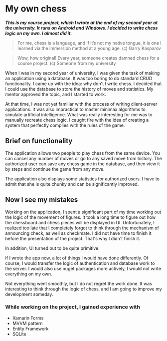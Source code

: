# My own chess
_**This is my course project, which I wrote at the end of my second year at the university. It runs on Android and Windows. I decided to write chess logic on my own. I almost did it.**_

>For me, chess is a language, and if it’s not my native tongue, 
>it is one I learned via the immersion method at a young age.
>(c) Garry Kasparov

>Wow, how original! Every year, someone creates damned chess for a course project. 
>(c) Someone from my university


When I was in my second year of university, I was given the task of making an application using a database. It was too boring to do standard CRUD functionality. I came up with the idea: why don't I write chess. I decided that I could use the database to store the history of moves and statistics. My mentor approved the topic, and I started to work.

At that time, I was not yet familiar with the process of writing client-server applications. It was also impractical to master minimax algorithms to simulate artificial intelligence. What was really interesting for me was to manually recreate chess logic. I caught fire with the idea of creating a system that perfectly complies with the rules of the game. 

## Brief on functionality
The application allows two people to play chess from the same device. You can cancel any number of moves or go to any saved move from history. The authorized user can save any chess game in the database, and then view it by steps and continue the game from any move. 

The application also displays some statistics for authorized users. I have to admit that she is quite chunky and can be significantly improved.

## Now I see my mistakes
Working on the application, I spent a significant part of my time working out the logic of the movement of figures. It took a long time to figure out how the chessboard and chess pieces will be displayed in UI. Unfortunately, I realized too late that I completely forgot to think through the mechanism of announcing check, as well as checkmate. I did not have time to finish it before the presentation of the project. That's why I didn't finish it.

In addition, UI turned out to be quite primitive. 

If I wrote the app now, a lot of things I would have done differently. Of course, I would transfer the logic of authentication and database work to the server. I would also use nuget packages more actively, I would not write everything on my own.

Not everything went smoothly, but I do not regret the work done. It was interesting to think through the logic of chess, and I am going to improve my development someday.

### While working on the project, I gained experience with
- Xamarin Forms
- MVVM pattern 
- Entity Framework
- SQLite
